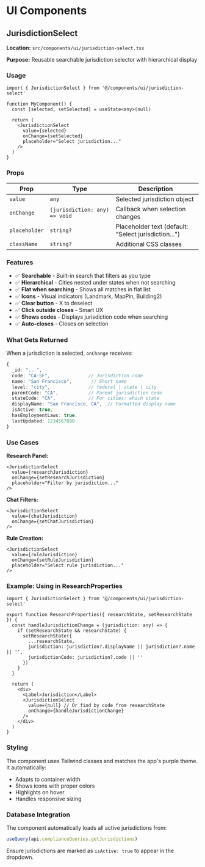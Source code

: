 # UI Components

## JurisdictionSelect

**Location:** `src/components/ui/jurisdiction-select.tsx`

**Purpose:** Reusable searchable jurisdiction selector with hierarchical display

### Usage

```tsx
import { JurisdictionSelect } from '@/components/ui/jurisdiction-select'

function MyComponent() {
  const [selected, setSelected] = useState<any>(null)
  
  return (
    <JurisdictionSelect
      value={selected}
      onChange={setSelected}
      placeholder="Select jurisdiction..."
    />
  )
}
```

### Props

| Prop | Type | Description |
|------|------|-------------|
| `value` | `any` | Selected jurisdiction object |
| `onChange` | `(jurisdiction: any) => void` | Callback when selection changes |
| `placeholder` | `string?` | Placeholder text (default: "Select jurisdiction...") |
| `className` | `string?` | Additional CSS classes |

### Features

- ✅ **Searchable** - Built-in search that filters as you type
- ✅ **Hierarchical** - Cities nested under states when not searching
- ✅ **Flat when searching** - Shows all matches in flat list
- ✅ **Icons** - Visual indicators (Landmark, MapPin, Building2)
- ✅ **Clear button** - X to deselect
- ✅ **Click outside closes** - Smart UX
- ✅ **Shows codes** - Displays jurisdiction code when searching
- ✅ **Auto-closes** - Closes on selection

### What Gets Returned

When a jurisdiction is selected, `onChange` receives:

```typescript
{
  _id: "...",
  code: "CA-SF",              // Jurisdiction code
  name: "San Francisco",       // Short name
  level: "city",              // federal | state | city
  parentCode: "CA",           // Parent jurisdiction code
  stateCode: "CA",            // For cities: which state
  displayName: "San Francisco, CA",  // Formatted display name
  isActive: true,
  hasEmploymentLaws: true,
  lastUpdated: 1234567890
}
```

### Use Cases

**Research Panel:**
```tsx
<JurisdictionSelect
  value={researchJurisdiction}
  onChange={setResearchJurisdiction}
  placeholder="Filter by jurisdiction..."
/>
```

**Chat Filters:**
```tsx
<JurisdictionSelect
  value={chatJurisdiction}
  onChange={setChatJurisdiction}
/>
```

**Rule Creation:**
```tsx
<JurisdictionSelect
  value={ruleJurisdiction}
  onChange={setRuleJurisdiction}
  placeholder="Select rule jurisdiction..."
/>
```

### Example: Using in ResearchProperties

```tsx
import { JurisdictionSelect } from '@/components/ui/jurisdiction-select'

export function ResearchProperties({ researchState, setResearchState }) {
  const handleJurisdictionChange = (jurisdiction: any) => {
    if (setResearchState && researchState) {
      setResearchState({
        ...researchState,
        jurisdiction: jurisdiction?.displayName || jurisdiction?.name || '',
        jurisdictionCode: jurisdiction?.code || ''
      })
    }
  }
  
  return (
    <div>
      <Label>Jurisdiction</Label>
      <JurisdictionSelect
        value={null} // Or find by code from researchState
        onChange={handleJurisdictionChange}
      />
    </div>
  )
}
```

### Styling

The component uses Tailwind classes and matches the app's purple theme. It automatically:
- Adapts to container width
- Shows icons with proper colors
- Highlights on hover
- Handles responsive sizing

### Database Integration

The component automatically loads all active jurisdictions from:
```typescript
useQuery(api.complianceQueries.getJurisdictions)
```

Ensure jurisdictions are marked as `isActive: true` to appear in the dropdown.

